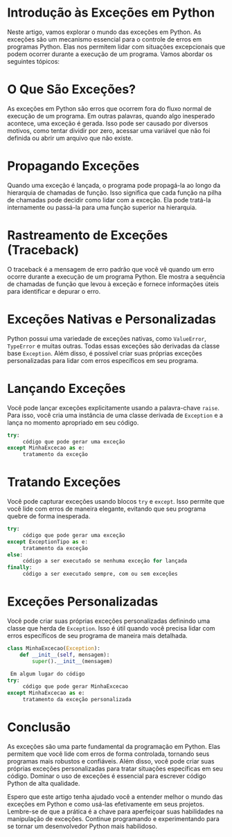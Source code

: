 
# Introdução às Exceções em Python

Neste artigo, vamos explorar o mundo das exceções em Python. As exceções são um mecanismo essencial para o controle de erros em programas Python. Elas nos permitem lidar com situações excepcionais que podem ocorrer durante a execução de um programa. Vamos abordar os seguintes tópicos:

# O Que São Exceções?

As exceções em Python são erros que ocorrem fora do fluxo normal de execução de um programa. Em outras palavras, quando algo inesperado acontece, uma exceção é gerada. Isso pode ser causado por diversos motivos, como tentar dividir por zero, acessar uma variável que não foi definida ou abrir um arquivo que não existe.

# Propagando Exceções

Quando uma exceção é lançada, o programa pode propagá-la ao longo da hierarquia de chamadas de função. Isso significa que cada função na pilha de chamadas pode decidir como lidar com a exceção. Ela pode tratá-la internamente ou passá-la para uma função superior na hierarquia.

# Rastreamento de Exceções (Traceback)

O traceback é a mensagem de erro padrão que você vê quando um erro ocorre durante a execução de um programa Python. Ele mostra a sequência de chamadas de função que levou à exceção e fornece informações úteis para identificar e depurar o erro.

# Exceções Nativas e Personalizadas

Python possui uma variedade de exceções nativas, como `ValueError`, `TypeError` e muitas outras. Todas essas exceções são derivadas da classe base `Exception`. Além disso, é possível criar suas próprias exceções personalizadas para lidar com erros específicos em seu programa.

# Lançando Exceções

Você pode lançar exceções explicitamente usando a palavra-chave `raise`. Para isso, você cria uma instância de uma classe derivada de `Exception` e a lança no momento apropriado em seu código.

```python
try:
     código que pode gerar uma exceção
except MinhaExcecao as e:
     tratamento da exceção
```

# Tratando Exceções

Você pode capturar exceções usando blocos `try` e `except`. Isso permite que você lide com erros de maneira elegante, evitando que seu programa quebre de forma inesperada.

```python
try:
     código que pode gerar uma exceção
except ExceptionTipo as e:
     tratamento da exceção
else:
     código a ser executado se nenhuma exceção for lançada
finally:
     código a ser executado sempre, com ou sem exceções
```

# Exceções Personalizadas

Você pode criar suas próprias exceções personalizadas definindo uma classe que herda de `Exception`. Isso é útil quando você precisa lidar com erros específicos de seu programa de maneira mais detalhada.

```python
class MinhaExcecao(Exception):
    def __init__(self, mensagem):
        super().__init__(mensagem)

 Em algum lugar do código
try:
     código que pode gerar MinhaExcecao
except MinhaExcecao as e:
     tratamento da exceção personalizada
```

# Conclusão

As exceções são uma parte fundamental da programação em Python. Elas permitem que você lide com erros de forma controlada, tornando seus programas mais robustos e confiáveis. Além disso, você pode criar suas próprias exceções personalizadas para tratar situações específicas em seu código. Dominar o uso de exceções é essencial para escrever código Python de alta qualidade.

Espero que este artigo tenha ajudado você a entender melhor o mundo das exceções em Python e como usá-las efetivamente em seus projetos. Lembre-se de que a prática é a chave para aperfeiçoar suas habilidades na manipulação de exceções. Continue programando e experimentando para se tornar um desenvolvedor Python mais habilidoso.